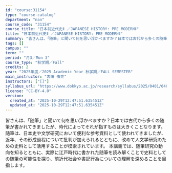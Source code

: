 ```yaml
---
id: "course:31154"
type: "course-catalog"
department: "nan"
course_code: "31154"
course_title: "日本前近代史Ⅱ ／JAPANESE HISTORY: PRE MODERNⅡ"
title: "日本前近代史Ⅱ ／JAPANESE HISTORY: PRE MODERNⅡ"
summary: "皆さんは、「随筆」と聞いて何を思い浮かべますか？日本では古代から多くの随筆が書かれてきましたが、時代によってそれが指すものは大きくことなります。 随筆は、日本史や文学研究において便利な参考資料として使われてきましたが、近年、その形成過程につ…"
tags: []
campus: ""
term: ""
period: "月3／Mon 3"
course_type: "秋学期／Fall"
credits: 2
year: "2025年度／2025 Academic Year 秋学期／FALL SEMESTER"
main_instructor: "古畑 侑亮"
instructors: ["[]"]
syllabus_url: "https://www.dokkyo.ac.jp/research/syllabus/2025/0401/0401_31154_ja_JP.html"
license: "CC-BY-4.0"
version:
  created_at: "2025-10-29T12:47:51.635451Z"
  updated_at: "2025-10-29T12:47:51.635451Z"
---
```

皆さんは、「随筆」と聞いて何を思い浮かべますか？日本では古代から多くの随筆が書かれてきましたが、時代によってそれが指すものは大きくことなります。 随筆は、日本史や文学研究において便利な参考資料として使われてきましたが、近年、その形成過程について批判が加えられるとともに、改めて人文学研究のための史料として活用することが模索されています。 本講義では、随筆研究の動向を知るとともに、実際に江戸時代に書かれた随筆を読み解くことで史料としての随筆の可能性を探り、前近代社会や書記行為についての理解を深めることを目指します。
